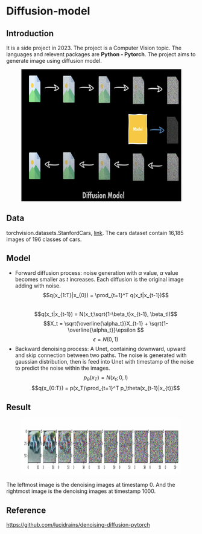 # Diffusion-model
## Introduction
It is a side project in 2023. The project is a Computer Vision topic. The languages and relevent packages are **Python - Pytorch**. The project aims to generate image using diffusion model. 
<figure>
  <img 
  src="diffusion_process.png" 
  alt="Results of sklearn models" 
  width="600" height="350">
</figure>

## Data
torchvision.datasets.StanfordCars, [link](http://ai.stanford.edu/~jkrause/cars/car_dataset.html). The cars dataset contain 16,185 images of 196 classes of cars. 
## Model
* Forward diffusion process: noise generation with $\alpha$ value, $\alpha$ value becomes smaller as $t$ increases. Each diffusion is the original image adding with noise.
$$q(x_{1:T}|x_{0}) = \prod_{t=1}^T q(x_t|x_{t-1})$$  
$$q(x_t|x_{t-1}) = N(x_t;\sqrt{1-\beta_t}x_{t-1}, \beta_tI)$$
$$X_t = \sqrt{\overline{\alpha_t}}X_{t-1} + \sqrt{1-\overline{\alpha_t}}\epsilon $$ 
$$\epsilon = N(0, 1)$$
* Backward denoising process: A Unet, containing downward, upward and skip connection between two paths. The noise is generated with gaussian distribution, then is feed into Unet with timestamp of the noise to predict the noise within the images.
$$p_\theta(x_T) = N(x_t;0, I)$$
$$q(x_{0:T}) = p(x_T)\prod_{t=1}^T p_\theta(x_{t-1}|x_{t})$$ 

## Result
<figure>
  <img 
  src="diffusion_sample_img.png" 
  alt="Results of sklearn models" 
  width="1300" height="150">
</figure>
The leftmost image is the denoising images at timestamp 0. And the rightmost image is the denoising images at timestamp 1000.

## Reference
https://github.com/lucidrains/denoising-diffusion-pytorch
